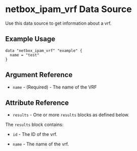 # netbox_ipam_vrf Data Source

Use this data source to get information about a vrf.

## Example Usage

```hcl
data "netbox_ipam_vrf" "example" {
  name = "test"
}
```

## Argument Reference

* `name` - (Required) - The name of the VRF

## Attribute Reference

* `results` - One or more `results` blocks as defined below.

The `results` block contains:

* `id` - The ID of the vrf.

* `name` - The name of the vrf.
